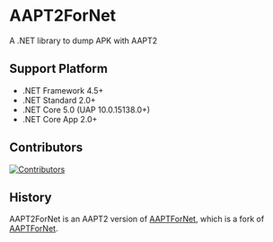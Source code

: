 # AAPT2ForNet

A .NET library to dump APK with AAPT2

## Support Platform
- .NET Framework 4.5+
- .NET Standard 2.0+
- .NET Core 5.0 (UAP 10.0.15138.0+)
- .NET Core App 2.0+

## Contributors
[![Contributors](https://contrib.rocks/image?repo=SharpAdb/AAPT2ForNet)](https://github.com/SharpAdb/AAPT2ForNet/graphs/contributors)

## History
AAPT2ForNet is an AAPT2 version of [AAPTForNet](https://github.com/SharpAdb/AAPTForNet "AAPTForNet"), which is a fork of [AAPTForNet](https://github.com/canheo136/QuickLook.Plugin.ApkViewer "QuickLook.Plugin.ApkViewer").
